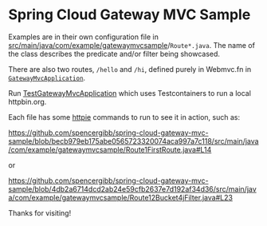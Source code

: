# Spring Cloud Gateway MVC Sample

Examples are in their own configuration file in [src/main/java/com/example/gatewaymvcsample](https://github.com/spencergibb/spring-cloud-gateway-mvc-sample/tree/main/src/main/java/com/example/gatewaymvcsample)/`Route*.java`. The name of the class describes the predicate and/or filter being showcased.

There are also two routes, `/hello` and `/hi`, defined purely in Webmvc.fn in [`GatewayMvcApplication`](https://github.com/spencergibb/spring-cloud-gateway-mvc-sample/blob/6fb2b7964cbf50a45ea3cdca6b0148e32193516e/src/main/java/com/example/gatewaymvcsample/GatewayMvcApplication.java#L14-L30).

Run [TestGatewayMvcApplication](https://github.com/spencergibb/spring-cloud-gateway-mvc-sample/blob/main/src/test/java/com/example/gatewaymvcsample/TestGatewayMvcApplication.java) which uses Testcontainers to run a local httpbin.org.

Each file has some [httpie](https://httpie.io/cli) commands to run to see it in action, such as: 

https://github.com/spencergibb/spring-cloud-gateway-mvc-sample/blob/becb979eb175abe0565723320074aca997a7c118/src/main/java/com/example/gatewaymvcsample/Route1FirstRoute.java#L14

or

https://github.com/spencergibb/spring-cloud-gateway-mvc-sample/blob/4db2a6714dcd2ab24e59cfb2637e7d192af34d36/src/main/java/com/example/gatewaymvcsample/Route12Bucket4jFilter.java#L23

Thanks for visiting!
